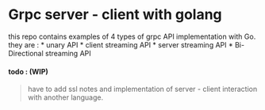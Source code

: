 # Grpc server - client with golang
this repo contains examples of 4 types of grpc API implementation with Go.
they are :
        * unary API
        * client streaming API
        * server streaming API
        * Bi-Directional streaming API


#### todo : (WIP)
>  have to add ssl notes and implementation of server - client interaction with another language.